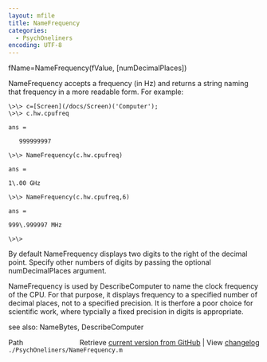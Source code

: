 ```yaml
---
layout: mfile
title: NameFrequency
categories:
  - PsychOneliners
encoding: UTF-8
---
```


fName=NameFrequency(fValue, [numDecimalPlaces])

NameFrequency accepts a frequency (in Hz) and returns a
string naming that frequency in a more readable form.  For example:

    \>\> c=[Screen](/docs/Screen)('Computer');
    \>\> c.hw.cpufreq

    ans =

       999999997

    \>\> NameFrequency(c.hw.cpufreq)

    ans =

    1\.00 GHz

    \>\> NameFrequency(c.hw.cpufreq,6)

    ans =

    999\.999997 MHz

    \>\>


By default NameFrequency displays two digits to the right of the decimal
point. Specify other numbers of digits by passing the optional
numDecimalPlaces argument.

NameFrequency is used by DescribeComputer to name the clock frequency of
the CPU. For that purpose, it displays frequency to a specified number of
decimal places, not to a specified precision.  It is therfore a poor
choice for scientific work, where typcially a fixed precision in digits
is appropriate.

see also: NameBytes, DescribeComputer


<div class="code_header" style="text-align:right;">
  <span style="float:left;">Path&nbsp;&nbsp;</span> <span class="counter">Retrieve <a href=
  "https://raw.github.com/Psychtoolbox-3/Psychtoolbox-3/beta/./PsychOneliners/NameFrequency.m">current version from GitHub</a> | View <a href=
  "https://github.com/Psychtoolbox-3/Psychtoolbox-3/commits/beta/./PsychOneliners/NameFrequency.m">changelog</a></span>
</div>
<div class="code">
  <code>./PsychOneliners/NameFrequency.m</code>
</div>
